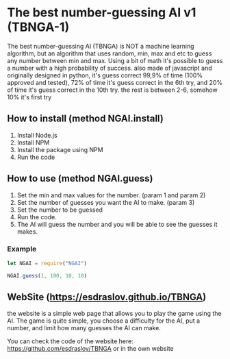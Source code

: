 # The best number-guessing AI v1 (TBNGA-1)

The best number-guessing AI (TBNGA) is NOT a machine learning algorithm, but an algorithm that uses random, min, max and etc to guess any number between min and max. Using a bit of math it's possible to guess a number with a high probability of success. also made of javascript and originally designed in python, it's guess correct 99,9% of time (100% approved and tested), 72% of time it's guess correct in the 6th try, and 20% of time it's guess correct in the 10th try. the rest is between 2-6, somehow 10% it's first try



## How to install (method NGAI.install)

1. Install Node.js
2. Install NPM
3. Install the package using NPM
4. Run the code

## How to use (method NGAI.guess)

1. Set the min and max values for the number. (param 1 and param 2)
2. Set the number of guesses you want the AI to make. (param 3)
3. Set the number to be guessed
4. Run the code.
5. The AI will guess the number and you will be able to see the guesses it makes.

### Example

```javascript
let NGAI = require("NGAI")

NGAI.guess(1, 100, 10, 10)
```

## WebSite (https://esdraslov.github.io/TBNGA)

the website is a simple web page that allows you to play the game using the AI. The game is quite simple, you choose a difficulty for the AI, put a number, and limit how many guesses the AI can make.

You can check the code of the website here: https://github.com/esdraslov/TBNGA or in the own website
